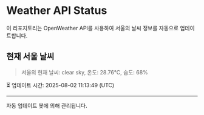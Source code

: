
# Weather API Status

이 리포지토리는 OpenWeather API를 사용하여 서울의 날씨 정보를 자동으로 업데이트합니다.

## 현재 서울 날씨
> 서울의 현재 날씨: clear sky, 온도: 28.76°C, 습도: 68%

⏳ 업데이트 시간: 2025-08-02 11:13:49 (UTC)

---
자동 업데이트 봇에 의해 관리됩니다.
